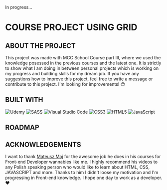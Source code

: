 In progress...

# COURSE PROJECT USING GRID

## ABOUT THE PROJECT

This project was made with MCC School Course part III, where we used the knowledge posessed in the previous courses and the latest one. It is strictly to show what I am doing in between personal projects which is working on my progress and building skills for my dream job. If you have any suggestions how to improve this project, feel free to write a message or contribute to this project. I'm looking for improvements! :wink:

## BUILT WITH
![Udemy](https://img.shields.io/badge/Udemy-A435F0?style=for-the-badge&logo=Udemy&logoColor=white)
![SASS](https://img.shields.io/badge/SASS-hotpink.svg?style=for-the-badge&logo=SASS&logoColor=white)
![Visual Studio Code](https://img.shields.io/badge/Visual%20Studio%20Code-0078d7.svg?style=for-the-badge&logo=visual-studio-code&logoColor=white)
![CSS3](https://img.shields.io/badge/css3-%231572B6.svg?style=for-the-badge&logo=css3&logoColor=white)
![HTML5](https://img.shields.io/badge/html5-%23E34F26.svg?style=for-the-badge&logo=html5&logoColor=white)
![JavaScript](https://img.shields.io/badge/javascript-%23323330.svg?style=for-the-badge&logo=javascript&logoColor=%23F7DF1E)
## ROADMAP

## ACKNOWLEDGEMENTS

I want to thank [Mateusz Maj](https://www.linkedin.com/in/mateusz-maj-b003b6178/?originalSubdomain=pl) for the awesome job he does in his courses for Front-end Developer wannabies like me. I highly recommend his videos to any Polish speaking person who would like to learn about HTML, CSS, JAVASCRIPT and more. Thanks to him I didn't loose my motivation and I'm progressing in Front-end knowledge. I hope one day to work as a developer. :heart:
